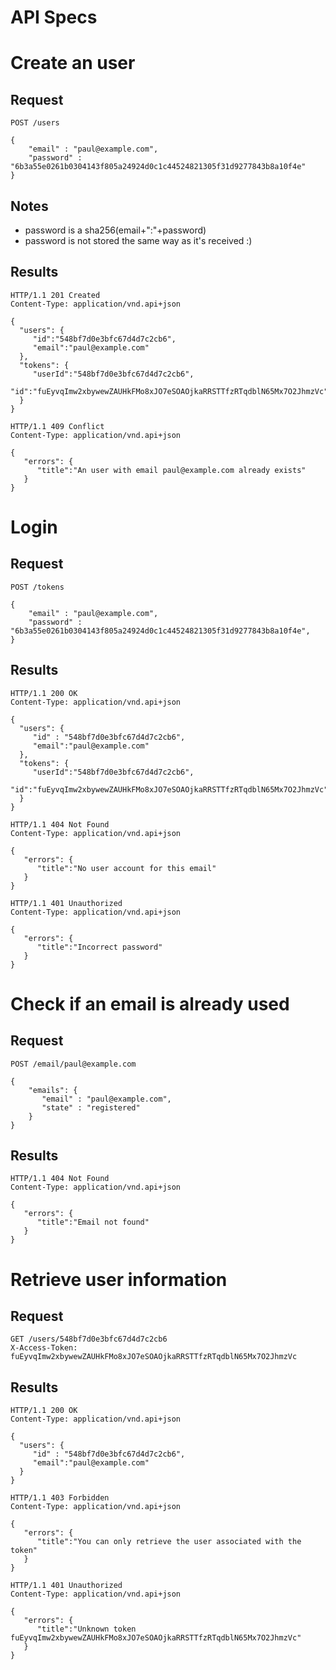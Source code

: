 API Specs
=========

# Create an user
## Request
```
POST /users

{
    "email" : "paul@example.com",
    "password" : "6b3a55e0261b0304143f805a24924d0c1c44524821305f31d9277843b8a10f4e"
}
```
## Notes
- password is a sha256(email+":"+password)
- password is not stored the same way as it's received :)

## Results
```
HTTP/1.1 201 Created
Content-Type: application/vnd.api+json

{
  "users": {
     "id":"548bf7d0e3bfc67d4d7c2cb6",
     "email":"paul@example.com"
  },
  "tokens": {
     "userId":"548bf7d0e3bfc67d4d7c2cb6",
     "id":"fuEyvqImw2xbywewZAUHkFMo8xJO7eSOAOjkaRRSTTfzRTqdblN65Mx7O2JhmzVc"
  }
}
```
```
HTTP/1.1 409 Conflict
Content-Type: application/vnd.api+json

{
   "errors": {
      "title":"An user with email paul@example.com already exists"
   }
}
```

# Login
## Request
```
POST /tokens

{
    "email" : "paul@example.com",
    "password" : "6b3a55e0261b0304143f805a24924d0c1c44524821305f31d9277843b8a10f4e",
}
```

## Results
```
HTTP/1.1 200 OK
Content-Type: application/vnd.api+json

{
  "users": {
     "id" : "548bf7d0e3bfc67d4d7c2cb6",
     "email":"paul@example.com"
  },
  "tokens": {
     "userId":"548bf7d0e3bfc67d4d7c2cb6",
     "id":"fuEyvqImw2xbywewZAUHkFMo8xJO7eSOAOjkaRRSTTfzRTqdblN65Mx7O2JhmzVc"
  }
}
```
```
HTTP/1.1 404 Not Found
Content-Type: application/vnd.api+json

{
   "errors": {
      "title":"No user account for this email"
   }
}
```
```
HTTP/1.1 401 Unauthorized
Content-Type: application/vnd.api+json

{
   "errors": {
      "title":"Incorrect password"
   }
}
```

# Check if an email is already used
## Request
```
POST /email/paul@example.com

{
    "emails": {
       "email" : "paul@example.com",
       "state" : "registered"
    }
}
```

## Results
```
HTTP/1.1 404 Not Found
Content-Type: application/vnd.api+json

{
   "errors": {
      "title":"Email not found"
   }
}
```

# Retrieve user information
## Request
```
GET /users/548bf7d0e3bfc67d4d7c2cb6
X-Access-Token: fuEyvqImw2xbywewZAUHkFMo8xJO7eSOAOjkaRRSTTfzRTqdblN65Mx7O2JhmzVc
```

## Results
```
HTTP/1.1 200 OK
Content-Type: application/vnd.api+json

{
  "users": {
     "id" : "548bf7d0e3bfc67d4d7c2cb6",
     "email":"paul@example.com"
  }
}
```
```
HTTP/1.1 403 Forbidden
Content-Type: application/vnd.api+json

{
   "errors": {
      "title":"You can only retrieve the user associated with the token"
   }
}
```
```
HTTP/1.1 401 Unauthorized
Content-Type: application/vnd.api+json

{
   "errors": {
      "title":"Unknown token fuEyvqImw2xbywewZAUHkFMo8xJO7eSOAOjkaRRSTTfzRTqdblN65Mx7O2JhmzVc"
   }
}
```